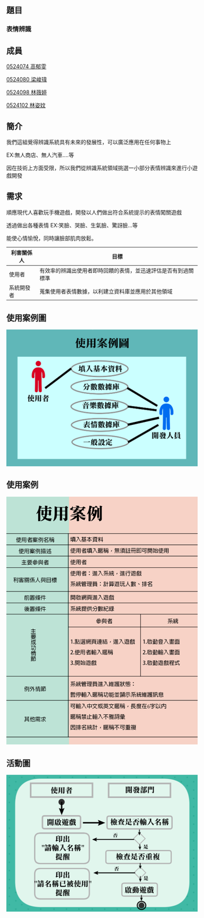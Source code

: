 ## 題目
### 表情辨識

## 成員
<p><a href="https://github.com/0524074/0524074">0524074 高郁雯</a>
<p><a href="https://github.com/0524080/0524080">0524080 梁峻瑋</a>
<p><a href="https://github.com/svt0524098/0524098">0524098 林薇婷</a>  
<p><a href="https://github.com/0524102/0524102">0524102 林姿妏</a>

## 簡介
我們這組覺得辨識系統具有未來的發展性，可以廣泛應用在任何事物上
<p>EX:無人商店、無人汽車....等</p>
因在技術上方面受限，所以我們從辨識系統領域挑選一小部分表情辨識來進行小遊戲開發
	
## 需求
順應現代人喜歡玩手機遊戲，開發以人們做出符合系統提示的表情闖關遊戲
<p>透過做出各種表情 EX:笑臉、哭臉、生氣臉、驚訝臉...等</p>
<p>能使心情愉悅，同時讓臉部肌肉放鬆。


利害關係人|  目標 
---------|-------
使用者|有效率的辨識出使用者即時回饋的表情，並迅速評估是否有到過關標準
系統開發者|蒐集使用者表情數據，以利建立資料庫並應用於其他領域

## 使用案例圖
![image](https://github.com/svt0524098/0524098/blob/master/%E4%BD%BF%E7%94%A8%E6%A1%88%E4%BE%8B%E5%9C%96.png)
## 使用案例
![image](https://github.com/svt0524098/0524098/blob/master/%E4%BD%BF%E7%94%A8%E6%A1%88%E4%BE%8B.png)
## 活動圖
![image](https://github.com/svt0524098/0524098/blob/master/%E6%B4%BB%E5%8B%95%E5%9C%96.png)
      
